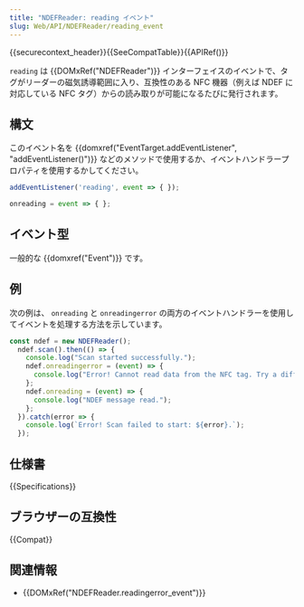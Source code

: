 ```yaml
---
title: "NDEFReader: reading イベント"
slug: Web/API/NDEFReader/reading_event
---
```


{{securecontext_header}}{{SeeCompatTable}}{{APIRef()}}

`reading` は {{DOMxRef("NDEFReader")}} インターフェイスのイベントで、タグがリーダーの磁気誘導範囲に入り、互換性のある NFC 機器（例えば NDEF に対応している NFC タグ）からの読み取りが可能になるたびに発行されます。

## 構文

このイベント名を {{domxref("EventTarget.addEventListener", "addEventListener()")}} などのメソッドで使用するか、イベントハンドラープロパティを使用するかしてください。

```js
addEventListener('reading', event => { });

onreading = event => { };
```

## イベント型

一般的な {{domxref("Event")}} です。

## 例

次の例は、 `onreading` と `onreadingerror` の両方のイベントハンドラーを使用してイベントを処理する方法を示しています。

```js
const ndef = new NDEFReader();
  ndef.scan().then(() => {
    console.log("Scan started successfully.");
    ndef.onreadingerror = (event) => {
      console.log("Error! Cannot read data from the NFC tag. Try a different one?");
    };
    ndef.onreading = (event) => {
      console.log("NDEF message read.");
    };
  }).catch(error => {
    console.log(`Error! Scan failed to start: ${error}.`);
  });

```

## 仕様書

{{Specifications}}

## ブラウザーの互換性

{{Compat}}

## 関連情報

- {{DOMxRef("NDEFReader.readingerror_event")}}

